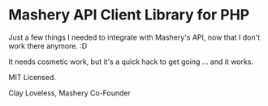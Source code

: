 # Mashery API Client Library for PHP

Just a few things I needed to integrate with Mashery's API, now that I don't
work there anymore. :D

It needs cosmetic work, but it's a quick hack to get going ... and it 
works.

MIT Licensed.

Clay Loveless, Mashery Co-Founder